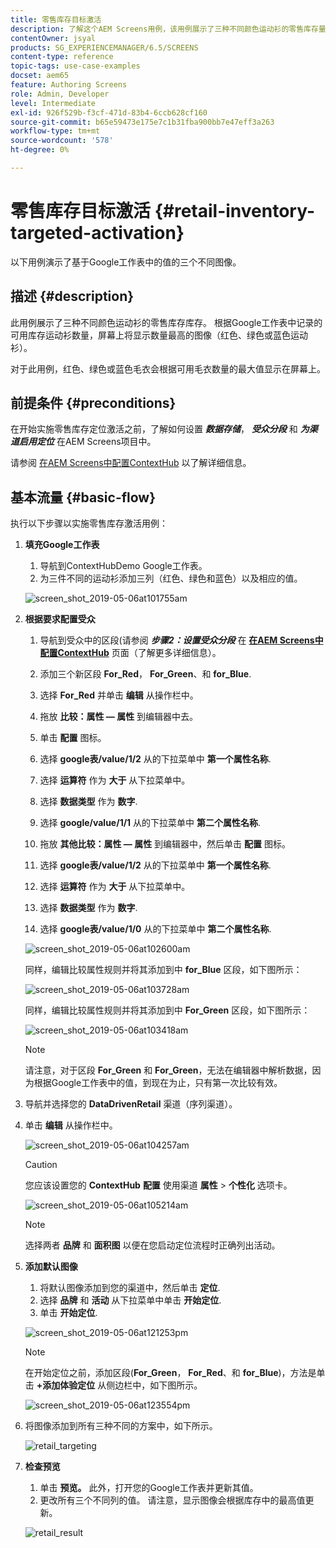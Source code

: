 ```yaml
---
title: 零售库存目标激活
description: 了解这个AEM Screens用例，该用例展示了三种不同颜色运动衫的零售库存量。
contentOwner: jsyal
products: SG_EXPERIENCEMANAGER/6.5/SCREENS
content-type: reference
topic-tags: use-case-examples
docset: aem65
feature: Authoring Screens
role: Admin, Developer
level: Intermediate
exl-id: 926f529b-f3cf-471d-83b4-6ccb628cf160
source-git-commit: b65e59473e175e7c1b31fba900bb7e47eff3a263
workflow-type: tm+mt
source-wordcount: '578'
ht-degree: 0%

---
```


# 零售库存目标激活 {#retail-inventory-targeted-activation}

以下用例演示了基于Google工作表中的值的三个不同图像。

## 描述 {#description}

此用例展示了三种不同颜色运动衫的零售库存库存。 根据Google工作表中记录的可用库存运动衫数量，屏幕上将显示数量最高的图像（红色、绿色或蓝色运动衫）。

对于此用例，红色、绿色或蓝色毛衣会根据可用毛衣数量的最大值显示在屏幕上。

## 前提条件 {#preconditions}

在开始实施零售库存定位激活之前，了解如何设置 ***数据存储***， ***受众分段*** 和 ***为渠道启用定位*** 在AEM Screens项目中。

请参阅 [在AEM Screens中配置ContextHub](configuring-context-hub.md) 以了解详细信息。

## 基本流量 {#basic-flow}

执行以下步骤以实施零售库存激活用例：

1. **填充Google工作表**

   1. 导航到ContextHubDemo Google工作表。
   1. 为三件不同的运动衫添加三列（红色、绿色和蓝色）以及相应的值。

   ![screen_shot_2019-05-06at101755am](assets/screen_shot_2019-05-06at101755am.png)

1. **根据要求配置受众**

   1. 导航到受众中的区段(请参阅 ***步骤2：设置受众分段*** 在 **[在AEM Screens中配置ContextHub](configuring-context-hub.md)** 页面（了解更多详细信息）。

   1. 添加三个新区段 **For_Red**， **For_Green**、和 **for_Blue**.

   1. 选择 **For_Red** 并单击 **编辑** 从操作栏中。

   1. 拖放 **比较：属性 — 属性** 到编辑器中去。
   1. 单击 **配置** 图标。
   1. 选择 **google表/value/1/2** 从的下拉菜单中 **第一个属性名称**.
   1. 选择 **运算符** 作为 **大于** 从下拉菜单中。
   1. 选择 **数据类型** 作为 **数字**.
   1. 选择 **google/value/1/1** 从的下拉菜单中 **第二个属性名称**.
   1. 拖放 **其他比较：属性 — 属性** 到编辑器中，然后单击 **配置** 图标。
   1. 选择 **google表/value/1/2** 从的下拉菜单中 **第一个属性名称**.
   1. 选择 **运算符** 作为 **大于** 从下拉菜单中。
   1. 选择 **数据类型** 作为 **数字**.
   1. 选择 **google表/value/1/0** 从的下拉菜单中 **第二个属性名称**.

   ![screen_shot_2019-05-06at102600am](assets/screen_shot_2019-05-06at102600am.png)

   同样，编辑比较属性规则并将其添加到中 **for_Blue** 区段，如下图所示：

   ![screen_shot_2019-05-06at103728am](assets/screen_shot_2019-05-06at103728am.png)

   同样，编辑比较属性规则并将其添加到中 **For_Green** 区段，如下图所示：

   ![screen_shot_2019-05-06at103418am](assets/screen_shot_2019-05-06at103418am.png)

   >[!NOTE]
   >
   >请注意，对于区段 **For_Green** 和 **For_Green**，无法在编辑器中解析数据，因为根据Google工作表中的值，到现在为止，只有第一次比较有效。

1. 导航并选择您的 **DataDrivenRetail** 渠道（序列渠道）。
1. 单击 **编辑** 从操作栏中。

   ![screen_shot_2019-05-06at104257am](assets/screen_shot_2019-05-06at104257am.png)

   >[!CAUTION]
   >
   >您应该设置您的 **ContextHub** **配置** 使用渠道 **属性** > **个性化** 选项卡。

   ![screen_shot_2019-05-06at105214am](assets/screen_shot_2019-05-06at105214am.png)

   >[!NOTE]
   >
   >选择两者 **品牌** 和 **面积图** 以便在您启动定位流程时正确列出活动。

1. **添加默认图像**

   1. 将默认图像添加到您的渠道中，然后单击 **定位**.
   1. 选择 **品牌** 和 **活动** 从下拉菜单中单击 **开始定位**.
   1. 单击 **开始定位**.

   ![screen_shot_2019-05-06at121253pm](assets/screen_shot_2019-05-06at121253pm.png)

   >[!NOTE]
   >
   >在开始定位之前，添加区段(**For_Green**， **For_Red**、和 **for_Blue**)，方法是单击 **+添加体验定位** 从侧边栏中，如下图所示。

   ![screen_shot_2019-05-06at123554pm](assets/screen_shot_2019-05-06at123554pm.png)

1. 将图像添加到所有三种不同的方案中，如下所示。

   ![retail_targeting](assets/retail_targeting.gif)

1. **检查预览**

   1. 单击 **预览。** 此外，打开您的Google工作表并更新其值。
   1. 更改所有三个不同列的值。 请注意，显示图像会根据库存中的最高值更新。

   ![retail_result](assets/retail_result.gif)
